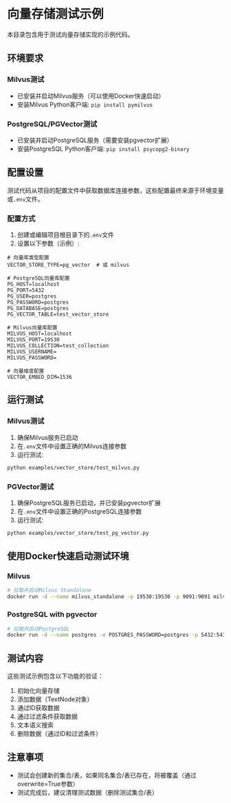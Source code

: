 # 向量存储测试示例

本目录包含用于测试向量存储实现的示例代码。

## 环境要求

### Milvus测试
- 已安装并启动Milvus服务（可以使用Docker快速启动）
- 安装Milvus Python客户端: `pip install pymilvus`

### PostgreSQL/PGVector测试
- 已安装并启动PostgreSQL服务（需要安装pgvector扩展）
- 安装PostgreSQL Python客户端: `pip install psycopg2-binary`

## 配置设置

测试代码从项目的配置文件中获取数据库连接参数，这些配置最终来源于环境变量或`.env`文件。

### 配置方式

1. 创建或编辑项目根目录下的`.env`文件
2. 设置以下参数（示例）:

```
# 向量库类型配置
VECTOR_STORE_TYPE=pg_vector  # 或 milvus

# PostgreSQL向量库配置
PG_HOST=localhost
PG_PORT=5432
PG_USER=postgres
PG_PASSWORD=postgres
PG_DATABASE=postgres
PG_VECTOR_TABLE=test_vector_store

# Milvus向量库配置
MILVUS_HOST=localhost
MILVUS_PORT=19530
MILVUS_COLLECTION=test_collection
MILVUS_USERNAME=
MILVUS_PASSWORD=

# 向量维度配置
VECTOR_EMBED_DIM=1536
```

## 运行测试

### Milvus测试

1. 确保Milvus服务已启动
2. 在`.env`文件中设置正确的Milvus连接参数
3. 运行测试:
```bash
python examples/vector_store/test_milvus.py
```

### PGVector测试

1. 确保PostgreSQL服务已启动，并已安装pgvector扩展
2. 在`.env`文件中设置正确的PostgreSQL连接参数
3. 运行测试:
```bash
python examples/vector_store/test_pg_vector.py
```

## 使用Docker快速启动测试环境

### Milvus

```bash
# 拉取并启动Milvus Standalone
docker run -d --name milvus_standalone -p 19530:19530 -p 9091:9091 milvusdb/milvus:v2.3.3 standalone
```

### PostgreSQL with pgvector

```bash
# 拉取并启动PostgreSQL
docker run -d --name postgres -e POSTGRES_PASSWORD=postgres -p 5432:5432 ankane/pgvector
```

## 测试内容

这些测试示例包含以下功能的验证：

1. 初始化向量存储
2. 添加数据（TextNode对象）
3. 通过ID获取数据
4. 通过过滤条件获取数据
5. 文本语义搜索
6. 删除数据（通过ID和过滤条件）

## 注意事项

- 测试会创建新的集合/表，如果同名集合/表已存在，将被覆盖（通过overwrite=True参数）
- 测试完成后，建议清理测试数据（删除测试集合/表） 